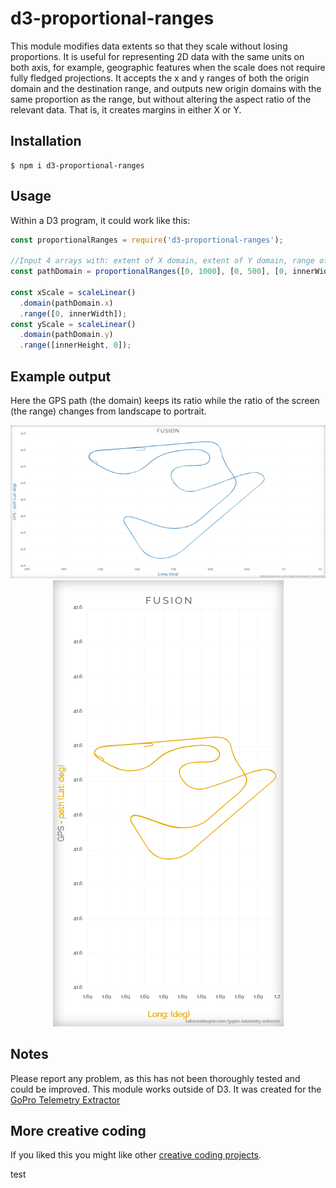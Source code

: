 # d3-proportional-ranges

This module modifies data extents so that they scale without losing proportions. It is useful for representing 2D data with the same units on both axis, for example, geographic features when the scale does not require fully fledged projections. It accepts the x and y ranges of both the origin domain and the destination range, and outputs new origin domains with the same proportion as the range, but without altering the aspect ratio of the relevant data. That is, it creates margins in either X or Y.

## Installation

```shell
$ npm i d3-proportional-ranges
```

## Usage

Within a D3 program, it could work like this:

```js
const proportionalRanges = require('d3-proportional-ranges');

//Input 4 arrays with: extent of X domain, extent of Y domain, range of X output, range of Y output
const pathDomain = proportionalRanges([0, 1000], [0, 500], [0, innerWidth], [0, innerHeight]);

const xScale = scaleLinear()
  .domain(pathDomain.x)
  .range([0, innerWidth]);
const yScale = scaleLinear()
  .domain(pathDomain.y)
  .range([innerHeight, 0]);
```

## Example output

Here the GPS path (the domain) keeps its ratio while the ratio of the screen (the range) changes from landscape to portrait.

<p align="center">
  <img src="/sample_landscape.png" alt="D3 graph with margins based on range ratio"/>
  <img src="/sample_portrait.png" alt="D3 graph with margins based on range ratio"/>
</p>

## Notes

Please report any problem, as this has not been thoroughly tested and could be improved.
This module works outside of D3. It was created for the [GoPro Telemetry Extractor](https://tailorandwayne.com/gopro-telemetry-extractor/#)

## More creative coding

If you liked this you might like other [creative coding projects](https://tailorandwayne.com/coding-projects/).

test
